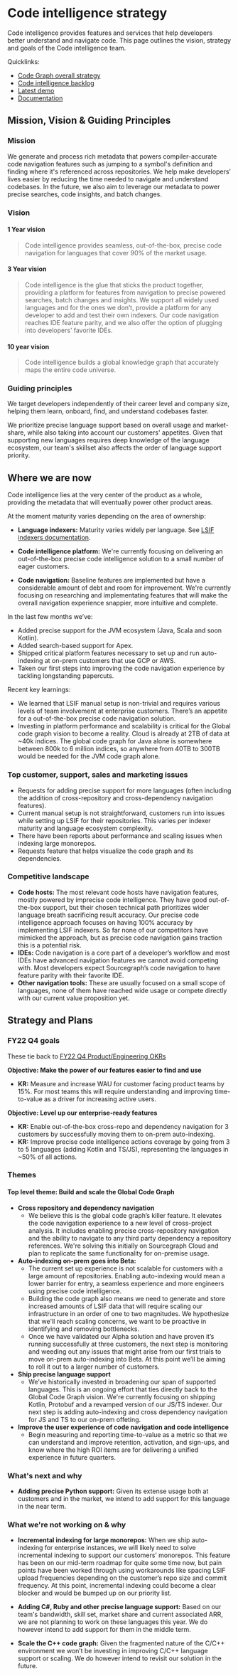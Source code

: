 # Code intelligence strategy

Code intelligence provides features and services that help developers better understand and navigate code. This page outlines the vision, strategy and goals of the Code intelligence team.

Quicklinks:

- [Code Graph overall strategy](../index.md)
- [Code intelligence backlog](https://github.com/orgs/sourcegraph/projects/211)
- [Latest demo](https://www.loom.com/share/b76c3ce971d9498197d4b664a20b20a8)
- [Documentation](https://docs.sourcegraph.com/code_intelligence)

## Mission, Vision & Guiding Principles

### Mission

We generate and process rich metadata that powers compiler-accurate code navigation features such as jumping to a symbol's definition and finding where it's referenced across repositories. We help make developers’ lives easier by reducing the time needed to navigate and understand codebases. In the future, we also aim to leverage our metadata to power precise searches, code insights, and batch changes.

### Vision

#### 1 Year vision

> Code intelligence provides seamless, out-of-the-box, precise code navigation for languages that cover 90% of the market usage.

#### 3 Year vision

> Code intelligence is the glue that sticks the product together, providing a platform for features from navigation to precise powered searches, batch changes and insights.
> We support all widely used languages and for the ones we don’t, provide a platform for any developer to add and test their own indexers.
> Our code navigation reaches IDE feature parity, and we also offer the option of plugging into developers’ favorite IDEs.

#### 10 year vision

> Code intelligence builds a global knowledge graph that accurately maps the entire code universe.

### Guiding principles

We target developers independently of their career level and company size, helping them learn, onboard, find, and understand codebases faster.

We prioritize precise language support based on overall usage and market-share, while also taking into account our customers' appetites. Given that supporting new languages requires deep knowledge of the language ecosystem, our team's skillset also affects the order of language support priority.

## Where we are now

Code intelligence lies at the very center of the product as a whole, providing the metadata that will eventually power other product areas.

At the moment maturity varies depending on the area of ownership:

- **Language indexers:** Maturity varies widely per language. See [LSIF indexers documentation](https://docs.sourcegraph.com/code_intelligence/references/indexers).

- **Code intelligence platform:** We're currently focusing on delivering an out-of-the-box precise code intelligence solution to a small number of eager customers.

- **Code navigation:** Baseline features are implemented but have a considerable amount of debt and room for improvement. We're currently focusing on researching and implementating features that will make the overall navigation experience snappier, more intuitive and complete.

In the last few months we’ve:

- Added precise support for the JVM ecosystem (Java, Scala and soon Kotlin).
- Added search-based support for Apex.
- Shipped critical platform features necessary to set up and run auto-indexing at on-prem customers that use GCP or AWS.
- Taken our first steps into improving the code navigation experience by tackling longstanding papercuts.

Recent key learnings:

- We learned that LSIF manual setup is non-trivial and requires various levels of team involvement at enterprise customers. There’s an appetite for a out-of-the-box precise code navigation solution.
- Investing in platform performance and scalability is critical for the Global code graph vision to become a reality. Cloud is already at 2TB of data at ~40k indices. The global code graph for Java alone is somewhere between 800k to 6 million indices, so anywhere from 40TB to 300TB would be needed for the JVM code graph alone.

### Top customer, support, sales and marketing issues

- Requests for adding precise support for more languages (often including the addition of cross-repository and cross-dependency navigation features).
- Current manual setup is not straightforward, customers run into issues while setting up LSIF for their repositories. This varies per indexer maturity and language ecosystem complexity.
- There have been reports about performance and scaling issues when indexing large monorepos.
- Requests feature that helps visualize the code graph and its dependencies.

### Competitive landscape

- **Code hosts:** The most relevant code hosts have navigation features, mostly powered by imprecise code intelligence. They have good out-of-the-box support, but their chosen technical path prioritizes wider language breath sacrificing result accuracy. Our precise code intelligence approach focuses on having 100% accuracy by implementing LSIF indexers. So far none of our competitors have mimicked the approach, but as precise code navigation gains traction this is a potential risk.
- **IDEs:** Code navigation is a core part of a developer’s workflow and most IDEs have advanced navigation features we cannot avoid competing with. Most developers expect Sourcegraph’s code navigation to have feature parity with their favorite IDE.
- **Other navigation tools:** These are usually focused on a small scope of languages, none of them have reached wide usage or compete directly with our current value proposition yet.

<!-- ### Analyst landscape

- If you are not currently involved with analyst discussions for your product area, you can reach out to Christina for context here and to stay in the loop in the future.
- Are there analysts tracking this product area?
- How are analysts positioning the product? What are areas of improvement? -->

## Strategy and Plans

### FY22 Q4 goals

These tie back to [FY22 Q4 Product/Engineering OKRs](../../../goals/2022_q4.md#product-engineering)

**Objective: Make the power of our features easier to find and use**

- **KR:** Measure and increase WAU for customer facing product teams by 15%. For most teams this will require understanding and improving time-to-value as a driver for increasing active users.

**Objective: Level up our enterprise-ready features**

- **KR:** Enable out-of-the-box cross-repo and dependency navigation for 3 customers by successfully moving them to on-prem auto-indexing.
- **KR:** Improve precise code intelligence actions coverage by going from 3 to 5 languages (adding Kotlin and TS/JS), representing the languages in ~50% of all actions.


### Themes

#### Top level theme: Build and scale the Global Code Graph

- **Cross repository and dependency navigation**
  - We believe this is the global code graph’s killer feature. It elevates the code navigation experience to a new level of cross-project analysis. It includes enabling precise cross-repository navigation and the ability to navigate to any third party dependency a repository references. We're solving this initially on Sourcegraph Cloud and plan to replicate the same functionality for on-premise usage.
- **Auto-indexing on-prem goes into Beta:**
  - The current set up experience is not scalable for customers with a large amount of repositories. Enabling auto-indexing would mean a lower barrier for entry, a seamless experience and more engineers using precise code intelligence.
  - Building the code graph also means we need to generate and store increased amounts of LSIF data that will require scaling our infrastructure in an order of one to two magnitudes. We hypothesize that we'll reach scaling concerns, we want to be proactive in identifying and removing bottlenecks.
  - Once we have validated our Alpha solution and have proven it’s running successfully at three customers, the next step is monitoring and weeding out any issues that might arise from our first trials to move on-prem auto-indexing into Beta. At this point we’ll be aiming to roll it out to a larger number of customers.
- **Ship precise language support**
  - We’ve historically invested in broadening our span of supported languages. This is an ongoing effort that ties directly back to the Global Code Graph vision. We're currently focusing on shipping Kotlin, Protobuf and a revamped version of our JS/TS indexer. Our next step is adding auto-indexing and cross dependency navigation for JS and TS to our on-prem offeting.
- **Improve the user experience of code navigation and code intelligence**
  - Begin measuring and reporting time-to-value as a metric so that we can understand and improve retention, activation, and sign-ups, and know where the high ROI items are for delivering a unified experience in future quarters.

### What's next and why
- **Adding precise Python support:** Given its extense usage both at customers and in the market, we intend to add support for this language in the near term.

### What we're not working on & why

- **Incremental indexing for large monorepos:** When we ship auto-indexing for enterprise instances, we will likely need to solve incremental indexing to support our customers’ monorepos. This feature has been on our mid-term roadmap for quite some time now, but pain points have been worked through using workarounds like spacing LSIF upload frequencies depending on the customer’s repo size and commit frequency. At this point, incremental indexing could become a clear blocker and would be bumped up on our priority list.

- **Adding C#, Ruby and other precise language support:** Based on our team's bandwidth, skill set, market share and current associated ARR, we are not planning to work on these languages this year. We do however intend to add support for them in the middle term.

- **Scale the C++ code graph:** Given the fragmented nature of the C/C++ environment we won’t be investing in improving C/C++ language support or scaling. We do however intend to revisit our solution in the future.
